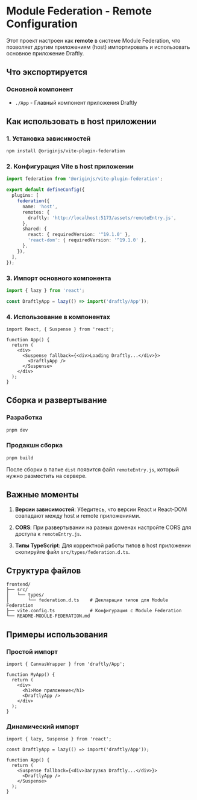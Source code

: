 # Module Federation - Remote Configuration

Этот проект настроен как **remote** в системе Module Federation, что позволяет другим приложениям (host) импортировать и использовать основное приложение Draftly.

## Что экспортируется

### Основной компонент
- `./App` - Главный компонент приложения Draftly

## Как использовать в host приложении

### 1. Установка зависимостей
```bash
npm install @originjs/vite-plugin-federation
```

### 2. Конфигурация Vite в host приложении
```typescript
import federation from '@originjs/vite-plugin-federation';

export default defineConfig({
  plugins: [
    federation({
      name: 'host',
      remotes: {
        draftly: 'http://localhost:5173/assets/remoteEntry.js',
      },
      shared: {
        react: { requiredVersion: '^19.1.0' },
        'react-dom': { requiredVersion: '^19.1.0' },
      },
    }),
  ],
});
```

### 3. Импорт основного компонента
```typescript
import { lazy } from 'react';

const DraftlyApp = lazy(() => import('draftly/App'));
```

### 4. Использование в компонентах
```tsx
import React, { Suspense } from 'react';

function App() {
  return (
    <div>
      <Suspense fallback={<div>Loading Draftly...</div>}>
        <DraftlyApp />
      </Suspense>
    </div>
  );
}
```

## Сборка и развертывание

### Разработка
```bash
pnpm dev
```

### Продакшн сборка
```bash
pnpm build
```

После сборки в папке `dist` появится файл `remoteEntry.js`, который нужно разместить на сервере.

## Важные моменты

1. **Версии зависимостей**: Убедитесь, что версии React и React-DOM совпадают между host и remote приложениями.

2. **CORS**: При развертывании на разных доменах настройте CORS для доступа к `remoteEntry.js`.

3. **Типы TypeScript**: Для корректной работы типов в host приложении скопируйте файл `src/types/federation.d.ts`.

## Структура файлов

```
frontend/
├── src/
│   └── types/
│       └── federation.d.ts    # Декларации типов для Module Federation
├── vite.config.ts             # Конфигурация с Module Federation
└── README-MODULE-FEDERATION.md
```

## Примеры использования

### Простой импорт
```tsx
import { CanvasWrapper } from 'draftly/App';

function MyApp() {
  return (
    <div>
      <h1>Мое приложение</h1>
      <DraftlyApp />
    </div>
  );
}
```

### Динамический импорт
```tsx
import { lazy, Suspense } from 'react';

const DraftlyApp = lazy(() => import('draftly/App'));

function App() {
  return (
    <Suspense fallback={<div>Загрузка Draftly...</div>}>
      <DraftlyApp />
    </Suspense>
  );
}
```
